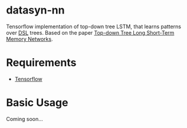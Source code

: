 # datasyn-nn
Tensorflow implementation of top-down tree LSTM, that learns patterns over [DSL](https://bitbucket.org/vijayaraghavan-murali/datasyn-dsl) trees.
Based on the paper [Top-down Tree Long Short-Term Memory Networks](http://aclweb.org/anthology/N/N16/N16-1035.pdf).

# Requirements
- [Tensorflow](https://www.tensorflow.org)

# Basic Usage
Coming soon...
